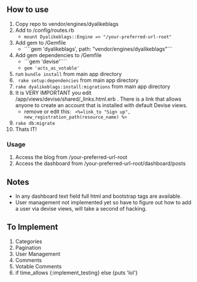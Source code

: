 ## How to use

1. Copy repo to vendor/engines/dyalikeblags
2. Add to /config/routes.rb
	* ```mount Dyalikeblags::Engine => "/your-preferred-url-root"```
3. Add gem to /Gemfile
	* ````gem 'dyalikeblags', path: "vendor/engines/dyalikeblags"```
4. Add gem dependencies to /Gemfile
	* ```gem 'devise'````
	* ```gem 'acts_as_votable'```
5. run ```bundle install``` from main app directory
6. ``` rake setup:dependencies``` from main app directory
7. ```rake dyalikeblags:install:migrations``` from main app directory
8. It is VERY IMPORTANT you edit /app/views/devise/shared/_links.html.erb . There is a link that allows anyone to create an account that is installed with default Devise views.
	* remove or edit this: ``` <%=link_to "Sign up", new_registration_path(resource_name) %>```
9. ``` rake db:migrate ```
10. Thats IT!  


### Usage
1. Access the blog from /your-preferred-url-root
2. Access the dashboard from /your-preferred-url-root/dashboard/posts


## Notes
* In any dashboard text field full html and bootstrap tags are available.
* User management not implemented yet so have to figure out how to add a user via devise views, will take a second of hacking.



## To Implement
1. Categories
2. Pagination 
3. User Management  
4. Comments
5. Votable Comments
4. if time_allows {:implement_testing} else {puts 'lol'}





